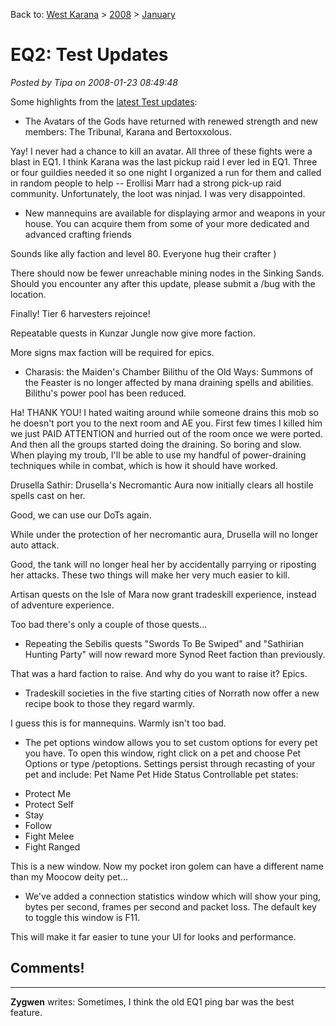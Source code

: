 Back to: [West Karana](/posts/westkarana.md) > [2008](/posts/2008/westkarana.md) > [January](./westkarana.md)
# EQ2: Test Updates

*Posted by Tipa on 2008-01-23 08:49:48*

Some highlights from the [latest Test updates](http://forums.station.sony.com/eq2/posts/list.m?topic_id=404401):

 * The Avatars of the Gods have returned with renewed strength and new members: The Tribunal, Karana and Bertoxxolous.

Yay! I never had a chance to kill an avatar. All three of these fights were a blast in EQ1. I think Karana was the last pickup raid I ever led in EQ1. Three or four guildies needed it so one night I organized a run for them and called in random people to help -- Erollisi Marr had a strong pick-up raid community. Unfortunately, the loot was ninjad. I was very disappointed.

 * New mannequins are available for displaying armor and weapons in your house. You can acquire them from some of your more dedicated and advanced crafting friends

Sounds like ally faction and level 80. Everyone hug their crafter )

There should now be fewer unreachable mining nodes in the Sinking Sands. Should you encounter any after this update, please submit a /bug with the location.

Finally! Tier 6 harvesters rejoince!

Repeatable quests in Kunzar Jungle now give more faction.

More signs max faction will be required for epics.

 * Charasis: the Maiden's Chamber
 Bilithu of the Old Ways:
 Summons of the Feaster is no longer affected by mana draining spells and abilities.
 Bilithu's power pool has been reduced.

Ha! THANK YOU! I hated waiting around while someone drains this mob so he doesn't port you to the next room and AE you. First few times I killed him we just PAID ATTENTION and hurried out of the room once we were ported. And then all the groups started doing the draining. So boring and slow. When playing my troub, I'll be able to use my handful of power-draining techniques while in combat, which is how it should have worked.

 Drusella Sathir:
 Drusella's Necromantic Aura now initially clears all hostile spells cast on her.

Good, we can use our DoTs again.

 While under the protection of her necromantic aura, Drusella will no longer auto attack.

Good, the tank will no longer heal her by accidentally parrying or riposting her attacks. These two things will make her very much easier to kill.

 Artisan quests on the Isle of Mara now grant tradeskill experience, instead of adventure experience.

Too bad there's only a couple of those quests...

 * Repeating the Sebilis quests "Swords To Be Swiped" and "Sathirian Hunting Party" will now reward more Synod Reet faction than previously.

That was a hard faction to raise. And why do you want to raise it? Epics.

 * Tradeskill societies in the five starting cities of Norrath now offer a new recipe book to those they regard warmly.

I guess this is for mannequins. Warmly isn't too bad.

 * The pet options window allows you to set custom options for every pet you have. To open this window, right click on a pet and choose Pet Options or type /petoptions. Settings persist through recasting of your pet and include:
 Pet Name
 Pet Hide Status
 Controllable pet states:
 - Protect Me
 - Protect Self
 - Stay
 - Follow
 - Fight Melee
 - Fight Ranged

This is a new window. Now my pocket iron golem can have a different name than my Moocow deity pet...

 * We've added a connection statistics window which will show your ping, bytes per second, frames per second and packet loss. The default key to toggle this window is F11.

This will make it far easier to tune your UI for looks and performance.

## Comments!

---

**Zygwen** writes: Sometimes, I think the old EQ1 ping bar was the best feature.

